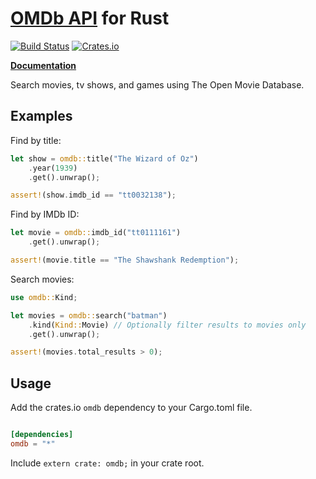 # [OMDb API](https://www.omdbapi.com) for Rust
[![Build Status](https://travis-ci.org/aldrio/omdb-rs.svg?branch=master)](https://travis-ci.org/aldrio/omdb-rs)
[![Crates.io](https://img.shields.io/crates/v/omdb.svg?maxAge=2592000?style=plastic)](https://crates.io/crates/omdb)

**[Documentation](https://aldrio.github.io/omdb-rs/omdb/)**

Search movies, tv shows, and games using The Open Movie Database.

## Examples

Find by title:
```rust
let show = omdb::title("The Wizard of Oz")
	.year(1939)
	.get().unwrap();

assert!(show.imdb_id == "tt0032138");
```

Find by IMDb ID:
```rust
let movie = omdb::imdb_id("tt0111161")
    .get().unwrap();

assert!(movie.title == "The Shawshank Redemption");
```

Search movies:
```rust
use omdb::Kind;

let movies = omdb::search("batman")
	.kind(Kind::Movie) // Optionally filter results to movies only
	.get().unwrap();

assert!(movies.total_results > 0);
```

## Usage
Add the crates.io `omdb` dependency to your Cargo.toml file.
```toml

[dependencies]
omdb = "*"

```
Include `extern crate: omdb;` in your crate root.
